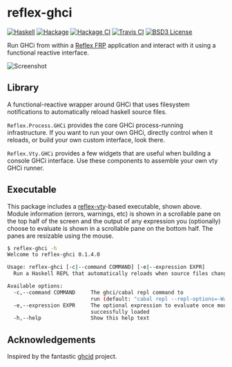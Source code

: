 # reflex-ghci

[![Haskell](https://img.shields.io/badge/language-Haskell-orange.svg)](https://haskell.org) [![Hackage](https://img.shields.io/hackage/v/reflex-ghci.svg)](https://hackage.haskell.org/package/reflex-ghci) [![Hackage CI](https://matrix.hackage.haskell.org/api/v2/packages/reflex-ghci/badge)](https://matrix.hackage.haskell.org/#/package/reflex-ghci) [![Travis CI](https://api.travis-ci.org/reflex-frp/reflex-ghci.svg?branch=develop)](https://travis-ci.org/reflex-frp/reflex-ghci) [![BSD3 License](https://img.shields.io/badge/license-BSD3-blue.svg)](https://github.com/reflex-frp/reflex-ghci/blob/master/LICENSE)

Run GHCi from within a [Reflex FRP](https://reflex-frp.org) application and interact with it using a functional reactive interface.

![Screenshot](https://i.imgur.com/5y61Qx7.png)

## Library

A functional-reactive wrapper around GHCi that uses filesystem notifications to automatically reload haskell source files.

`Reflex.Process.GHCi` provides the core GHCi process-running infrastructure. If you want to run your own GHCi, directly control when it reloads, or build your own custom interface, look there.

`Reflex.Vty.GHCi` provides a few widgets that are useful when building a console GHCi interface. Use these components to assemble your own vty GHCi runner.

## Executable

This package includes a [reflex-vty](https://github.com/reflex-frp/reflex-vty)-based executable, shown above. Module information (errors, warnings, etc) is shown in a scrollable pane on the top half of the screen and the output of any expression you (optionally) choose to evaluate is shown in a scrollable pane on the bottom half. The panes are resizable using the mouse.

```bash
$ reflex-ghci -h
Welcome to reflex-ghci 0.1.4.0

Usage: reflex-ghci [-c|--command COMMAND] [-e|--expression EXPR]
  Run a Haskell REPL that automatically reloads when source files change.

Available options:
  -c,--command COMMAND     The ghci/cabal repl command to
                           run (default: "cabal repl --repl-options=-Wall")
  -e,--expression EXPR     The optional expression to evaluate once modules have
                           successfully loaded
  -h,--help                Show this help text

```

## Acknowledgements
Inspired by the fantastic [ghcid](https://github.com/ndmitchell/ghcid) project.
